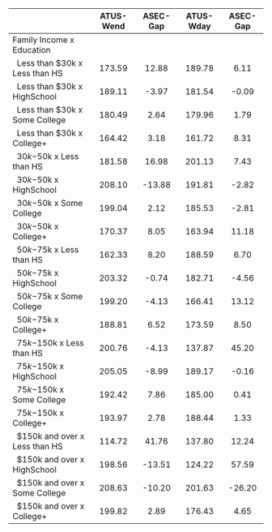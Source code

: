 
|                      |    ATUS-Wend |     ASEC-Gap |    ATUS-Wday |     ASEC-Gap |
| -------------------- | :----------: | :----------: | :----------: | :----------: |
| Family Income x Education |              |              |              |              |
| &nbsp;&nbsp;Less than $30k x Less than HS |       173.59 |        12.88 |       189.78 |         6.11 |
| &nbsp;&nbsp;Less than $30k x HighSchool |       189.11 |        -3.97 |       181.54 |        -0.09 |
| &nbsp;&nbsp;Less than $30k x Some College |       180.49 |         2.64 |       179.96 |         1.79 |
| &nbsp;&nbsp;Less than $30k x College+ |       164.42 |         3.18 |       161.72 |         8.31 |
| &nbsp;&nbsp;$30k-$50k x Less than HS |       181.58 |        16.98 |       201.13 |         7.43 |
| &nbsp;&nbsp;$30k-$50k x HighSchool |       208.10 |       -13.88 |       191.81 |        -2.82 |
| &nbsp;&nbsp;$30k-$50k x Some College |       199.04 |         2.12 |       185.53 |        -2.81 |
| &nbsp;&nbsp;$30k-$50k x College+ |       170.37 |         8.05 |       163.94 |        11.18 |
| &nbsp;&nbsp;$50k-$75k x Less than HS |       162.33 |         8.20 |       188.59 |         6.70 |
| &nbsp;&nbsp;$50k-$75k x HighSchool |       203.32 |        -0.74 |       182.71 |        -4.56 |
| &nbsp;&nbsp;$50k-$75k x Some College |       199.20 |        -4.13 |       166.41 |        13.12 |
| &nbsp;&nbsp;$50k-$75k x College+ |       188.81 |         6.52 |       173.59 |         8.50 |
| &nbsp;&nbsp;$75k-$150k x Less than HS |       200.76 |        -4.13 |       137.87 |        45.20 |
| &nbsp;&nbsp;$75k-$150k x HighSchool |       205.05 |        -8.99 |       189.17 |        -0.16 |
| &nbsp;&nbsp;$75k-$150k x Some College |       192.42 |         7.86 |       185.00 |         0.41 |
| &nbsp;&nbsp;$75k-$150k x College+ |       193.97 |         2.78 |       188.44 |         1.33 |
| &nbsp;&nbsp;$150k and over x Less than HS |       114.72 |        41.76 |       137.80 |        12.24 |
| &nbsp;&nbsp;$150k and over x HighSchool |       198.56 |       -13.51 |       124.22 |        57.59 |
| &nbsp;&nbsp;$150k and over x Some College |       208.63 |       -10.20 |       201.63 |       -26.20 |
| &nbsp;&nbsp;$150k and over x College+ |       199.82 |         2.89 |       176.43 |         4.65 |

